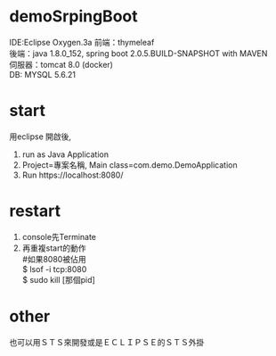 # demoSrpingBoot <br>
IDE:Eclipse Oxygen.3a
前端：thymeleaf <br>
後端：java 1.8.0_152, spring boot 2.0.5.BUILD-SNAPSHOT with MAVEN<br>
伺服器：tomcat 8.0 (docker)<br>
DB: MYSQL 5.6.21<br>


# start
用eclipse 開啟後, 
1. run as Java Application
2. Project=專案名稱, Main class=com.demo.DemoApplication
3. Run
https://localhost:8080/
# restart
1. console先Terminate
2. 再重複start的動作 <br>
#如果8080被佔用<br>
$ lsof -i tcp:8080 <br>
$ sudo kill [那個pid] <br>

# other
也可以用ＳＴＳ來開發或是ＥＣＬＩＰＳＥ的ＳＴＳ外掛
